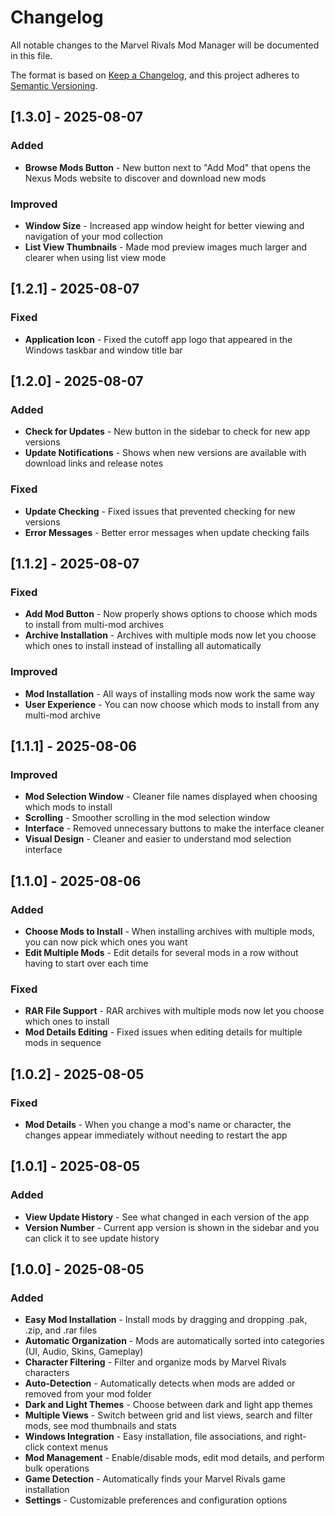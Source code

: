 # Changelog

All notable changes to the Marvel Rivals Mod Manager will be documented in this file.

The format is based on [Keep a Changelog](https://keepachangelog.com/en/1.0.0/), and this project adheres to [Semantic Versioning](https://semver.org/spec/v2.0.0.html).

## [1.3.0] - 2025-08-07

### Added
- **Browse Mods Button** - New button next to "Add Mod" that opens the Nexus Mods website to discover and download new mods

### Improved
- **Window Size** - Increased app window height for better viewing and navigation of your mod collection
- **List View Thumbnails** - Made mod preview images much larger and clearer when using list view mode

## [1.2.1] - 2025-08-07

### Fixed
- **Application Icon** - Fixed the cutoff app logo that appeared in the Windows taskbar and window title bar

## [1.2.0] - 2025-08-07

### Added
- **Check for Updates** - New button in the sidebar to check for new app versions
- **Update Notifications** - Shows when new versions are available with download links and release notes

### Fixed
- **Update Checking** - Fixed issues that prevented checking for new versions
- **Error Messages** - Better error messages when update checking fails

## [1.1.2] - 2025-08-07

### Fixed
- **Add Mod Button** - Now properly shows options to choose which mods to install from multi-mod archives
- **Archive Installation** - Archives with multiple mods now let you choose which ones to install instead of installing all automatically

### Improved
- **Mod Installation** - All ways of installing mods now work the same way
- **User Experience** - You can now choose which mods to install from any multi-mod archive

## [1.1.1] - 2025-08-06

### Improved
- **Mod Selection Window** - Cleaner file names displayed when choosing which mods to install
- **Scrolling** - Smoother scrolling in the mod selection window
- **Interface** - Removed unnecessary buttons to make the interface cleaner
- **Visual Design** - Cleaner and easier to understand mod selection interface

## [1.1.0] - 2025-08-06

### Added
- **Choose Mods to Install** - When installing archives with multiple mods, you can now pick which ones you want
- **Edit Multiple Mods** - Edit details for several mods in a row without having to start over each time

### Fixed
- **RAR File Support** - RAR archives with multiple mods now let you choose which ones to install
- **Mod Details Editing** - Fixed issues when editing details for multiple mods in sequence

## [1.0.2] - 2025-08-05

### Fixed
- **Mod Details** - When you change a mod's name or character, the changes appear immediately without needing to restart the app

## [1.0.1] - 2025-08-05

### Added
- **View Update History** - See what changed in each version of the app
- **Version Number** - Current app version is shown in the sidebar and you can click it to see update history

## [1.0.0] - 2025-08-05

### Added
- **Easy Mod Installation** - Install mods by dragging and dropping .pak, .zip, and .rar files
- **Automatic Organization** - Mods are automatically sorted into categories (UI, Audio, Skins, Gameplay)
- **Character Filtering** - Filter and organize mods by Marvel Rivals characters
- **Auto-Detection** - Automatically detects when mods are added or removed from your mod folder
- **Dark and Light Themes** - Choose between dark and light app themes
- **Multiple Views** - Switch between grid and list views, search and filter mods, see mod thumbnails and stats
- **Windows Integration** - Easy installation, file associations, and right-click context menus
- **Mod Management** - Enable/disable mods, edit mod details, and perform bulk operations
- **Game Detection** - Automatically finds your Marvel Rivals game installation
- **Settings** - Customizable preferences and configuration options